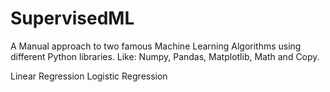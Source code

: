 # SupervisedML

A Manual approach to two famous Machine Learning Algorithms using different Python libraries.
Like: Numpy, Pandas, Matplotlib, Math and Copy.

Linear Regression
Logistic Regression
